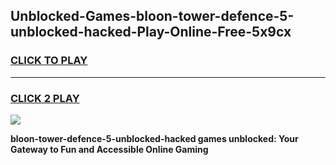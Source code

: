 
## Unblocked-Games-bloon-tower-defence-5-unblocked-hacked-Play-Online-Free-5x9cx
<h3>
<a href="https://premium76.site?title=bloon-tower-defence-5-unblocked-hacked&ref=26A">CLICK TO PLAY</a></h3>
<hr>

<h3>
<a href="https://premium76.site?title=bloon-tower-defence-5-unblocked-hacked&ref=26A">CLICK 2 PLAY</a>
  
</h3>

<a href="https://premium76.site?title=bloon-tower-defence-5-unblocked-hacked&ref=26A"><img src="https://clearcache.store/games.png"></a>


**bloon-tower-defence-5-unblocked-hacked games unblocked: Your Gateway to Fun and Accessible Online Gaming**
